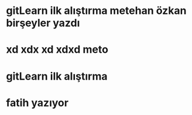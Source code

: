
# gitLearn ilk alıştırma metehan özkan birşeyler yazdı

# xd xdx xd xdxd meto 

# gitLearn ilk alıştırma
# fatih yazıyor

